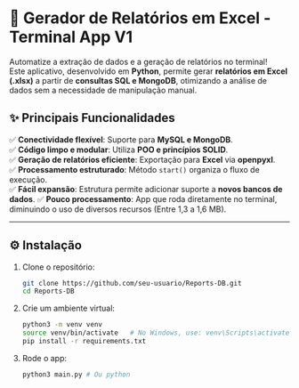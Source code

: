 # 🚀 Gerador de Relatórios em Excel - Terminal App V1

Automatize a extração de dados e a geração de relatórios no terminal!  
Este aplicativo, desenvolvido em **Python**, permite gerar **relatórios em Excel (.xlsx)** a partir de **consultas SQL e MongoDB**, otimizando a análise de dados sem a necessidade de manipulação manual.  

## ✨ **Principais Funcionalidades**
✅ **Conectividade flexível**: Suporte para **MySQL e MongoDB**.  
✅ **Código limpo e modular**: Utiliza **POO e princípios SOLID**.  
✅ **Geração de relatórios eficiente**: Exportação para **Excel** via **openpyxl**.  
✅ **Processamento estruturado**: Método `start()` organiza o fluxo de execução.  
✅ **Fácil expansão**: Estrutura permite adicionar suporte a **novos bancos de dados**.
✅ **Pouco processamento**: App que roda diretamente no terminal, diminuindo o uso de diversos recursos (Entre 1,3 a 1,6 MB).

---

## ⚙️ **Instalação**
1. Clone o repositório:
   ```sh
   git clone https://github.com/seu-usuario/Reports-DB.git
   cd Reports-DB
2. Crie um ambiente virtual:
    ```sh
    python3 -m venv venv
    source venv/bin/activate   # No Windows, use: venv\Scripts\activate
    pip install -r requirements.txt
3. Rode o app:
    ```sh
    python3 main.py # Ou python
